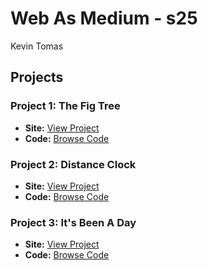 # Web As Medium - s25

Kevin Tomas

## Projects

### Project 1: The Fig Tree

- **Site:** [View Project](https://kevin-tomas.github.io/The-Fig-Tree-Final/)
- **Code:** [Browse Code](./p1-responsive-system/)

### Project 2: Distance Clock

- **Site:** [View Project](https://kevin-tomas.github.io/DistanceClock/)
- **Code:** [Browse Code](./p2-friction/)

### Project 3: It's Been A Day

- **Site:** [View Project](https://kevin-tomas.github.io/ItsBeenADay/)
- **Code:** [Browse Code](./p3-open-project/)
